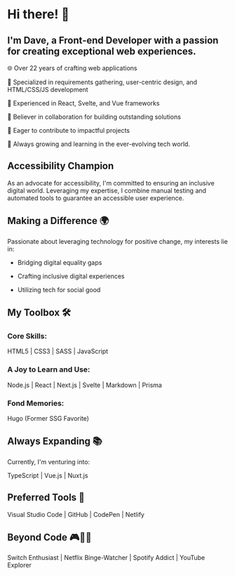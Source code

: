 
# Hi there! 👋 
## I'm Dave, a Front-end Developer with a passion for creating exceptional web experiences.

🌐 Over 22 years of crafting web applications

🎯 Specialized in requirements gathering, user-centric design, and HTML/CSS/JS development

💼 Experienced in React, Svelte, and Vue frameworks

🤝 Believer in collaboration for building outstanding solutions

🚀 Eager to contribute to impactful projects

🌱 Always growing and learning in the ever-evolving tech world.


## Accessibility Champion 

As an advocate for accessibility, I'm committed to ensuring an inclusive digital world. Leveraging my expertise, I combine manual testing and automated tools to guarantee an accessible user experience.


## Making a Difference 🌍

Passionate about leveraging technology for positive change, my interests lie in:

- Bridging digital equality gaps

- Crafting inclusive digital experiences

- Utilizing tech for social good


## My Toolbox 🛠️

### Core Skills:

HTML5 | CSS3 | SASS | JavaScript

### A Joy to Learn and Use:

Node.js | React | Next.js | Svelte | Markdown | Prisma

### Fond Memories:

Hugo (Former SSG Favorite)


## Always Expanding 📚

Currently, I'm venturing into:

TypeScript | Vue.js | Nuxt.js


## Preferred Tools 🚀

Visual Studio Code | GitHub | CodePen | Netlify

## Beyond Code 🎮🍿🎵

Switch Enthusiast | Netflix Binge-Watcher | Spotify Addict | YouTube Explorer
